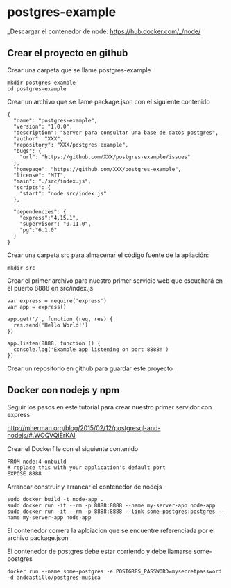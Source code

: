 # postgres-example

_Descargar el contenedor de node: https://hub.docker.com/_/node/

## Crear el proyecto en github

Crear una carpeta que se llame postgres-example
```
mkdir postgres-example
cd postgres-example
```



Crear un archivo que se llame package.json con el siguiente contenido

```
{
  "name": "postgres-example",
  "version": "1.0.0",
  "description": "Server para consultar una base de datos postgres",
  "author": "XXX",
  "repository": "XXX/postgres-example",
  "bugs": {
    "url": "https://github.com/XXX/postgres-example/issues"
  },
  "homepage": "https://github.com/XXX/postgres-example",
  "license": "MIT",
  "main": "./src/index.js",
  "scripts": {
    "start": "node src/index.js"
  },

  "dependencies": {
    "express":"4.15.1",
    "supervisor": "0.11.0",
    "pg":"6.1.0"
  }
}
```
Crear una carpeta src para almacenar el código fuente de la apliación:
```
mkdir src
```
Crear el primer archivo para nuestro primer servicio web que escuchará en el puerto 8888 en src/index.js
```
var express = require('express')
var app = express()

app.get('/', function (req, res) {
  res.send('Hello World!')
})

app.listen(8888, function () {
  console.log('Example app listening on port 8888!')
})
```

Crear un repositorio en github para guardar este proyecto


## Docker con nodejs y npm

Seguir los pasos en este tutorial para crear nuestro primer servidor con express

http://mherman.org/blog/2015/02/12/postgresql-and-nodejs/#.WOQVQiErKAI

Crear el Dockerfile con el siguiente contenido

```
FROM node:4-onbuild
# replace this with your application's default port
EXPOSE 8888
```
Arrancar construir y arrancar el contenedor de nodejs

```
sudo docker build -t node-app .
sudo docker run -it --rm -p 8888:8888 --name my-server-app node-app
sudo docker run -it --rm -p 8888:8888 --link some-postgres:postgres --name my-server-app node-app
```
El contenedor correra la aplciacion que se encuentre referenciada por el archivo package.json

El contenedor de postgres debe estar corriendo y debe llamarse some-postgres

```
docker run --name some-postgres -e POSTGRES_PASSWORD=mysecretpassword -d andcastillo/postgres-musica
```